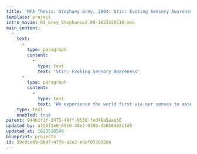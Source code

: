 ```yaml
---
title: 'MFA Thesis: Stephany Grey, 2004: Stir: Evoking Sensory Awareness'
template: project
intro_movie: 04_Grey_Stephanie2.00-1623420518.m4v
main_content:
  -
    text:
      -
        type: paragraph
        content:
          -
            type: text
            text: 'Stir: Evoking Sensory Awareness'
      -
        type: paragraph
        content:
          -
            type: text
            text: 'We experience the world first via our senses to assemble the meaning of things and our own relationships to them. This thesis explores particularly what happens when this awareness engages our curiosity and confronts us with the unexpected. Expectations must be challenged for unexpected meetings of the senses are conduits to explore what we have grown accustomed to, yielding new relationships and therefore new insights. These principles of this thesis are explored through work in exhibition, environmental and book design. As a participant of these conveniences I understand their use. As a designer, I want to counterbalance their effects. As a result a richer experience unfolds for both audience and designer.'
    type: text
    enabled: true
parent: 944b1f1f-3475-48ff-9530-fed48a5aaa56
updated_by: a726f1e0-85b0-48e3-939b-db6b8482c1d0
updated_at: 1623510548
blueprint: projects
id: 59c0ce09-8b47-47f0-a2e2-e6ef07360866
---
```

